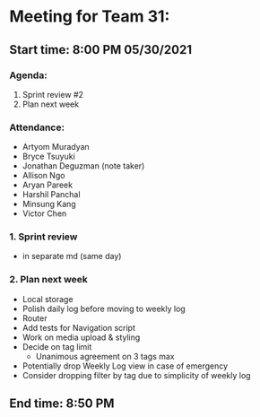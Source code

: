#  Meeting for Team 31:
## Start time: 8:00 PM 05/30/2021

### Agenda: 
1. Sprint review #2
2. Plan next week

### Attendance: 
- Artyom Muradyan 
- Bryce Tsuyuki
- Jonathan Deguzman (note taker)
- Allison Ngo
- Aryan Pareek
- Harshil Panchal
- Minsung Kang
- Victor Chen

### 1. Sprint review
- in separate md (same day)

### 2. Plan next week
- Local storage
- Polish daily log before moving to weekly log
- Router
- Add tests for Navigation script
- Work on media upload & styling
- Decide on tag limit
  - Unanimous agreement on 3 tags max
- Potentially drop Weekly Log view in case of emergency
- Consider dropping filter by tag due to simplicity of weekly log

## End time: 8:50 PM 